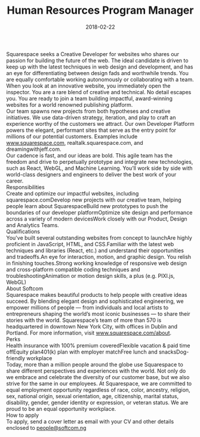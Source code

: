 ---
title:              Human Resources Program Manager
date:               2018-02-22
location:           Lagos
department:         Operations
subunit:            People
featured_image:     /uploads/careers/jobs-01.jpg
image_description:
body: |-
    Squarespace seeks a Creative Developer for websites who shares our passion for building the future of the web. The ideal candidate is driven to keep up with the latest techniques in web design and development, and has an eye for differentiating between design fads and worthwhile trends. You are equally comfortable working autonomously or collaborating with a team. 
    
    When you look at an innovative website, you immediately open the inspector. You are a rare blend of creative and technical. No detail escapes you. You are ready to join a team building impactful, award-winning websites for a world renowned publishing platform.
    
    Our team spawns new projects from both hypotheses and creative initiatives. We use data-driven strategy, iteration, and play to craft an experience worthy of the customers we attract. Our own Developer Platform powers the elegant, performant sites that serve as the entry point for millions of our potential customers. Examples include www.squarespace.com, realtalk.squarespace.com, and dreamingwithjeff.com. 
    
    Our cadence is fast, and our ideas are bold. This agile team has the freedom and drive to perpetually prototype and integrate new technologies, such as React, WebGL, and Machine Learning. You’ll work side by side with world-class designers and engineers to deliver the best work of your career.

    ### Responsibilities
    * Create and optimize our impactful websites, including squarespace.com
    * Develop new projects with our creative team, helping people learn about Squarespace
    * Build new prototypes to push the boundaries of our developer platform
    * Optimize site design and performance across a variety of modern devices
    * Work closely with our Product, Design and Analytics Teams.

    ### Qualifications
    * You've built several outstanding websites from concept to launch
    * Are highly proficient in JavaScript, HTML, and CSS.
    * Familiar with the latest web techniques and libraries (React, etc.) and understand their opportunities and tradeoffs.
    * An eye for interaction, motion, and graphic design. You relish in finishing touches.
    * Strong working knowledge of responsive web design and cross-platform compatible coding techniques and troubleshooting
    * Animation or motion design skills, a plus (e.g. PIXI.js, WebGL)

    ### About Softcom
    Squarespace makes beautiful products to help people with creative ideas succeed. By blending elegant design and sophisticated engineering, we empower millions of people — from individuals and local artists to entrepreneurs shaping the world’s most iconic businesses — to share their stories with the world. Squarespace’s team of more than 570 is headquartered in downtown New York City, with offices in Dublin and Portland. For more information, visit www.squarespace.com/about. 

    ### Perks
    * Health insurance with 100% premium covered
    * Flexible vacation & paid time off
    * Equity plan
    * 401(k) plan with employer match
    * Free lunch and snacks
    * Dog-friendly workplace

    Today, more than a million people around the globe use Squarespace to share different perspectives and experiences with the world. Not only do we embrace and celebrate the diversity of our customer base, but we also strive for the same in our employees. At Squarespace, we are committed to equal employment opportunity regardless of race, color, ancestry, religion, sex, national origin, sexual orientation, age, citizenship, marital status, disability, gender, gender identity or expression, or veteran status. We are proud to be an equal opportunity workplace.

    ### How to apply
    To apply, send a cover letter as email with your CV and other details enclosed to [people@softcom.ng](//mailto:people@softcom.ng)
---